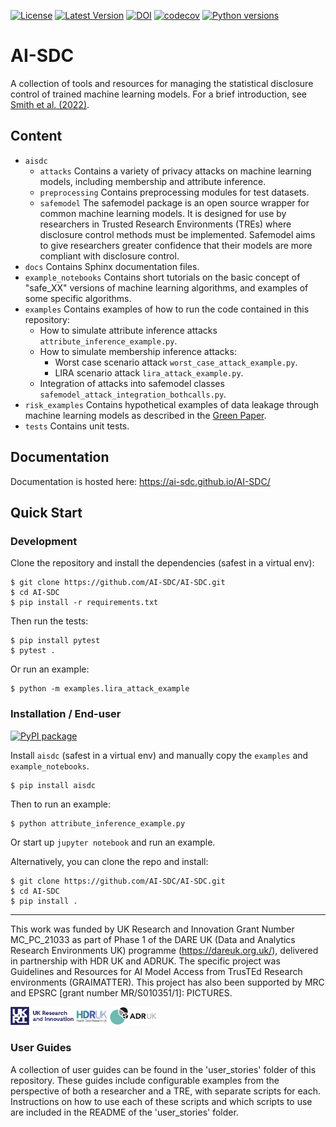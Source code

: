 [![License](https://img.shields.io/badge/license-MIT-blue.svg?style=flat)](https://opensource.org/licenses/MIT)
[![Latest Version](https://img.shields.io/github/v/release/AI-SDC/AI-SDC?style=flat)](https://github.com/AI-SDC/AI-SDC/releases)
[![DOI](https://zenodo.org/badge/518801511.svg)](https://zenodo.org/badge/latestdoi/518801511)
[![codecov](https://codecov.io/gh/AI-SDC/AI-SDC/branch/development/graph/badge.svg?token=AXX2XCXUNU)](https://codecov.io/gh/AI-SDC/AI-SDC)
[![Python versions](https://img.shields.io/pypi/pyversions/aisdc.svg)](https://pypi.org/project/aisdc)

# AI-SDC

A collection of tools and resources for managing the statistical disclosure control of trained machine learning models. For a brief introduction, see [Smith et al. (2022)](https://doi.org/10.48550/arXiv.2212.01233).

## Content

* `aisdc`
    - `attacks` Contains a variety of privacy attacks on machine learning models, including membership and attribute inference.
    - `preprocessing` Contains preprocessing modules for test datasets.
    - `safemodel` The safemodel package is an open source wrapper for common machine learning models. It is designed for use by researchers in Trusted Research Environments (TREs) where disclosure control methods must be implemented. Safemodel aims to give researchers greater confidence that their models are more compliant with disclosure control.
* `docs` Contains Sphinx documentation files.
* `example_notebooks` Contains short tutorials on the basic concept of "safe_XX" versions of machine learning algorithms, and examples of some specific algorithms.
* `examples` Contains examples of how to run the code contained in this repository:
  - How to simulate attribute inference attacks `attribute_inference_example.py`.
  - How to simulate membership inference attacks:
    + Worst case scenario attack `worst_case_attack_example.py`.
    + LIRA scenario attack `lira_attack_example.py`.
  - Integration of attacks into safemodel classes `safemodel_attack_integration_bothcalls.py`.
* `risk_examples` Contains hypothetical examples of data leakage through machine learning models as described in the [Green Paper](https://doi.org/10.5281/zenodo.6896214).
* `tests` Contains unit tests.

## Documentation

Documentation is hosted here: https://ai-sdc.github.io/AI-SDC/

## Quick Start

### Development

Clone the repository and install the dependencies (safest in a virtual env):

```
$ git clone https://github.com/AI-SDC/AI-SDC.git
$ cd AI-SDC
$ pip install -r requirements.txt
```

Then run the tests:

```
$ pip install pytest
$ pytest .
```

Or run an example:

```
$ python -m examples.lira_attack_example
```

### Installation / End-user

[![PyPI package](https://img.shields.io/pypi/v/aisdc.svg)](https://pypi.org/project/aisdc)

Install `aisdc` (safest in a virtual env) and manually copy the `examples` and `example_notebooks`.

```
$ pip install aisdc
```

Then to run an example:

```
$ python attribute_inference_example.py
```

Or start up `jupyter notebook` and run an example.

Alternatively, you can clone the repo and install:

```
$ git clone https://github.com/AI-SDC/AI-SDC.git
$ cd AI-SDC
$ pip install .
```

---

This work was funded by UK Research and Innovation Grant Number MC_PC_21033 as part of Phase 1 of the DARE UK (Data and Analytics Research Environments UK) programme (https://dareuk.org.uk/), delivered in partnership with HDR UK and ADRUK. The specific project was Guidelines and Resources for AI Model Access from TrusTEd Research environments (GRAIMATTER).­ This project has also been supported by MRC and EPSRC [grant number MR/S010351/1]: PICTURES.

<img src="docs/source/images/UK_Research_and_Innovation_logo.svg" width="20%" height="20%" padding=20/> <img src="docs/source/images/health-data-research-uk-hdr-uk-logo-vector.png" width="10%" height="10%" padding=20/> <img src="docs/source/images/logo_print.png" width="15%" height="15%" padding=20/>

### User Guides

A collection of user guides can be found in the 'user_stories' folder of this repository. These guides include configurable examples from the perspective of both a researcher and a TRE, with separate scripts for each. Instructions on how to use each of these scripts and which scripts to use are included in the README of the 'user_stories' folder. 
